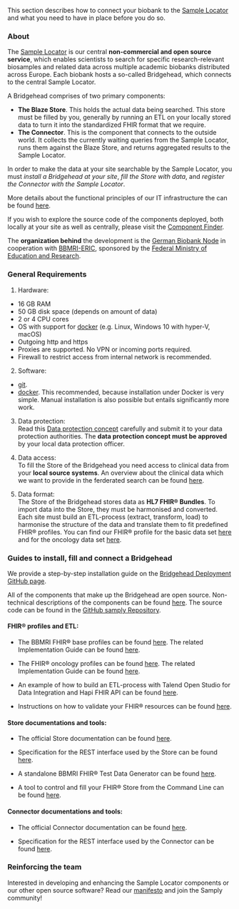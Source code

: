 This section describes how to connect your biobank to the [Sample Locator](https://samplelocator.bbmri.de) and what you need to have in place before you do so.

### About
The [Sample Locator](https://samplelocator.bbmri.de) is our central **non-commercial and open source service**, which enables scientists to search for specific research-relevant biosamples and related data across multiple academic biobanks distributed across Europe. Each biobank hosts a so-called Bridgehead, which connects to the central Sample Locator.

A Bridgehead comprises of two primary components:
* **The Blaze Store**. This holds the actual data being searched. This store must be filled by you, generally by running an ETL on your locally stored data to turn it into the standardized FHIR format that we require.
* **The Connector**. This is the component that connects to the outside world. It collects the currently waiting queries from the Sample Locator, runs them against the Blaze Store, and returns aggregated results to the Sample Locator.

In order to make the data at your site searchable by the Sample Locator, you must *install a Bridgehead at your site*, *fill the Store with data*, and *register the Connector with the Sample Locator*.

More details about the functional principles of our IT infrastructure the can be found [here](https://www.bbmri.de/biobanking/it/functional-principle/?L=1).

If you wish to explore the source code of the components deployed, both locally at your site as well as centrally, please visit the [Component Finder](https://samply.github.io/samply-component-finder/).

The **organization behind** the development is the [German Biobank Node](https://www.bbmri.de/?L=1) in cooperation with [BBMRI-ERIC](http://www.bbmri-eric.eu), sponsored by the [Federal Ministry of Education and Research](https://www.bmbf.de/en/index.html).


### General Requirements
1. Hardware:  
* 16 GB RAM
* 50 GB disk space (depends on amount of data)
* 2 or 4 CPU cores
* OS with support for [docker](https://docs.docker.com/get-docker/) (e.g. Linux, Windows 10 with hyper-V, macOS)
* Outgoing http and https
* Proxies are supported. No VPN or incoming ports required. 
* Firewall to restrict access from internal network is recommended.

2. Software:
* [git](https://www.atlassian.com/git/tutorials/install-git).
* [docker](https://docs.docker.com/get-docker/). This recommended, because installation under Docker is very simple. Manual installation is also possible but entails significantly more work.

3. Data protection:  
Read this [Data protection concept](https://www.bbmri.de/biobanking/it/data-protection-concept/?L=1) carefully and submit it to your data protection authorities. The **data protection concept must be approved** by your local data protection officer.

4. Data access:  
To fill the Store of the Bridgehead you need access to clinical data from your **local source systems**. An overview about the clinical data which we want to provide in the ferderated search can be found [here](overview.html).

5. Data format:  
The Store of the Bridgehead stores data as **HL7 FHIR® Bundles**. To import data into the Store, they must be harmonised and converted. Each site must build an ETL-process (extract, transform, load) to harmonise the structure of the data and translate them to fit predefined FHIR® profiles.
You can find our FHIR® profile for the basic data set [here](https://simplifier.net/bbmri.de) and for the oncology data set [here](https://simplifier.net/oncology).


### Guides to install, fill and connect a Bridgehead
We provide a step-by-step installation guide on the [Bridgehead Deployment GitHub page](https://github.com/samply/bridgehead-deployment).

All of the components that make up the Bridgehead are open source. Non-technical descriptions of the components can be found [here](https://www.bbmri.de/biobanking/it/open-source-software/?L=1). The source code can be found in the [GitHub samply Repository](https://github.com/samply).

#### FHIR® profiles and ETL:

* The BBMRI FHIR® base profiles can be found [here](https://simplifier.net/bbmri.de). The related Implementation Guide can be found [here](https://samply.github.io/bbmri-fhir-ig).

* The FHIR® oncology profiles can be found [here](https://simplifier.net/oncology). The related Implementation Guide can be found [here](https://simplifier.net/guide/implementationguide4/home).

* An example of how to build an ETL-process with Talend Open Studio for Data Integration and Hapi FHIR API can be found [here](etlTalent.html).

* Instructions on how to validate your FHIR® resources can be found [here](support.html).

#### Store documentations and tools:

* The official Store documentation can be found [here](https://github.com/samply/blaze#blaze).

* Specification for the REST interface used by the Store can be found [here](https://www.hl7.org/fhir/http.html).

* A standalone BBMRI FHIR® Test Data Generator can be found [here](https://github.com/samply/bbmri-fhir-gen).

* A tool to control and fill your FHIR® Store from the Command Line can be found [here](https://github.com/samply/blazectl).

#### Connector documentations and tools:

* The official Connector documentation can be found [here](https://github.com/samply/blaze#connector).

* Specification for the REST interface used by the Connector can be found [here](https://github.com/samply/share-client/blob/master/docs/diagram/Sequence_diagram_calls.md).

### Reinforcing the team
Interested in developing and enhancing the Sample Locator components or our other open source software? Read our [manifesto](https://samply.github.io/manifest) and join the Samply community!
